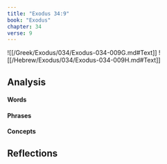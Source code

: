 ```yaml
---
title: "Exodus 34:9"
book: "Exodus"
chapter: 34
verse: 9
---
```

![[/Greek/Exodus/034/Exodus-034-009G.md#Text]]
![[/Hebrew/Exodus/034/Exodus-034-009H.md#Text]]

## Analysis

#### Words

#### Phrases

#### Concepts

## Reflections
